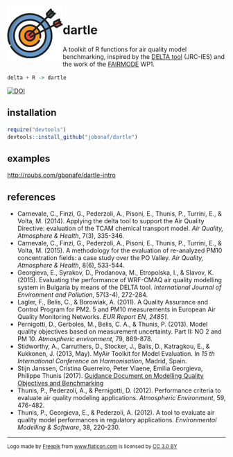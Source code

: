 <img style="float: left;" src="inst/darts_logo.png">


# dartle
A toolkit of R functions for air quality model benchmarking, inspired by the [DELTA tool](http://aqm.jrc.ec.europa.eu/index.aspx) (JRC-IES) and the work of the [FAIRMODE](http://fairmode.jrc.ec.europa.eu/) WP1.

```r
delta + R -> dartle
```

[![DOI](https://zenodo.org/badge/93507746.svg)](https://zenodo.org/badge/latestdoi/93507746)

## installation
```r
require("devtools")
devtools::install_github("jobonaf/dartle")
```

## examples
http://rpubs.com/gbonafe/dartle-intro

## references
* Carnevale, C., Finzi, G., Pederzoli, A., Pisoni, E., Thunis, P., Turrini, E., & Volta, M. (2014). Applying the delta tool to support the Air Quality Directive: evaluation of the TCAM chemical transport model. _Air Quality, Atmosphere & Health_, 7(3), 335-346.
* Carnevale, C., Finzi, G., Pederzoli, A., Pisoni, E., Thunis, P., Turrini, E., & Volta, M. (2015). A methodology for the evaluation of re-analyzed PM10 concentration fields: a case study over the PO Valley. _Air Quality, Atmosphere & Health_, 8(6), 533-544.
* Georgieva, E., Syrakov, D., Prodanova, M., Etropolska, I., & Slavov, K. (2015). Evaluating the performance of WRF-CMAQ air quality modelling system in Bulgaria by means of the DELTA tool. _International Journal of Environment and Pollution_, 57(3-4), 272-284.
* Lagler, F., Belis, C., & Borowiak, A. (2011). A Quality Assurance and Control Program for PM2. 5 and PM10 measurements in European Air Quality Monitoring Networks. _EUR Report EN, 24851._
* Pernigotti, D., Gerboles, M., Belis, C. A., & Thunis, P. (2013). Model quality objectives based on measurement uncertainty. Part II: NO 2 and PM 10. _Atmospheric environment_, 79, 869-878.
* Stidworthy, A., Carruthers, D., Stocker, J., Balis, D., Katragkou, E., & Kukkonen, J. (2013, May). MyAir Toolkit for Model Evaluation. In _15 th International Conference on Harmonisation_, Madrid, Spain.
* Stijn Janssen, Cristina Guerreiro, Peter Viaene, Emilia Georgieva, Philippe Thunis (2017). [Guidance Document on Modelling Quality Objectives and Benchmarking](http://fairmode.jrc.ec.europa.eu/document/fairmode/WG1/Guidance_MQO_Bench_vs2.1.pdf)  
* Thunis, P., Pederzoli, A., & Pernigotti, D. (2012). Performance criteria to evaluate air quality modeling applications. _Atmospheric Environment_, 59, 476-482.
* Thunis, P., Georgieva, E., & Pederzoli, A. (2012). A tool to evaluate air quality model performances in regulatory applications. _Environmental Modelling & Software_, 38, 220-230.


----
<sub>
<div>Logo made by <a href="http://www.freepik.com" title="Freepik">Freepik</a> from <a href="http://www.flaticon.com" title="Flaticon">www.flaticon.com</a> is licensed by <a href="http://creativecommons.org/licenses/by/3.0/" title="Creative Commons BY 3.0" target="_blank">CC 3.0 BY</a></div>
</sub>

